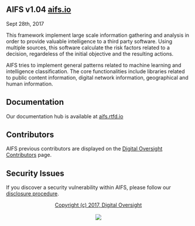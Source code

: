 ## AIFS v1.04 [aifs.io][1]
Sept 28th, 2017

This framework implement large scale information gathering and analysis in order to provide valuable intelligence to a third party software. Using multiple sources, this software calculate the risk factors related to a decision, regardeless of the initial objective and the resulting actions.

AIFS tries to implement general patterns related to machine learning and intelligence classification. The core functionalities include libraries related to public content information, digital network information, geographical and human information.

Documentation
-------------

Our documentation hub is available at [aifs.rtfd.io][2]

Contributors
------------

AIFS previous contributors are displayed on the [Digital Oversight Contributors][3] page.

Security Issues
---------------

If you discover a security vulnerability within AIFS, please follow our
[disclosure procedure][4].

[1]: http://aifs.io
[2]: http://aifs.rtfd.io/en/latest/index.html 
[3]: http://digitaloversight.com/contributors
[4]: http://digitaloversight.com/developers/security

<p align="center"><a href="https://digitaloversight.com" target="_blank">
    Copyright (c) 2017, Digital Oversight
    <br><br><img src="http://digitaloversight.com/images/logo.gif">
</a></p>
